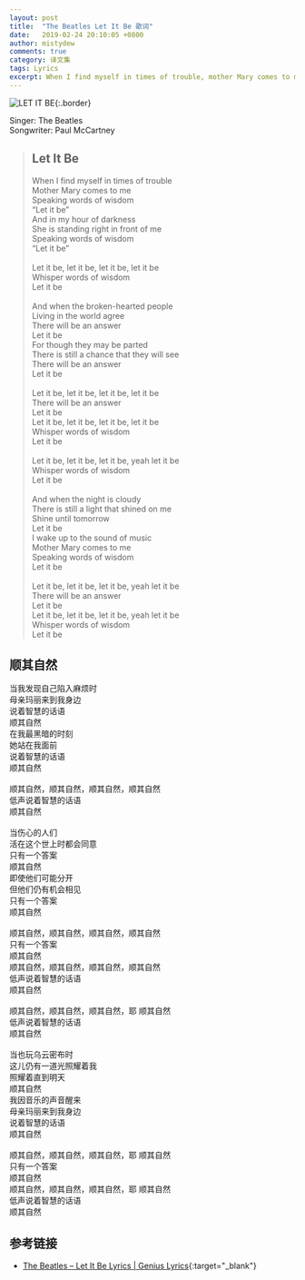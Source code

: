 ```yaml
---
layout: post
title:  "The Beatles Let It Be 歌词"
date:   2019-02-24 20:10:05 +0800
author: mistydew
comments: true
category: 译文集
tags: Lyrics
excerpt: When I find myself in times of trouble, mother Mary comes to me, speaking words of wisdom, Let it be.
---
```

![LET IT BE](https://is2-ssl.mzstatic.com/image/thumb/Music118/v4/63/9b/2c/639b2caf-0186-39c3-b165-cac5eae1f38e/source/600x600bb.jpg){:.border}

Singer: The Beatles<br>
Songwriter: Paul McCartney

<blockquote class="lyric-original">
  <h2>Let It Be</h2>
  <p>
    When I find myself in times of trouble<br>
    Mother Mary comes to me<br>
    Speaking words of wisdom<br>
    “Let it be”<br>
    And in my hour of darkness<br>
    She is standing right in front of me<br>
    Speaking words of wisdom<br>
    “Let it be”<br>
    <br>
    Let it be, let it be, let it be, let it be<br>
    Whisper words of wisdom<br>
    Let it be<br>
    <br>
    And when the broken-hearted people<br>
    Living in the world agree<br>
    There will be an answer<br>
    Let it be<br>
    For though they may be parted<br>
    There is still a chance that they will see<br>
    There will be an answer<br>
    Let it be<br>
    <br>
    Let it be, let it be, let it be, let it be<br>
    There will be an answer<br>
    Let it be<br>
    Let it be, let it be, let it be, let it be<br>
    Whisper words of wisdom<br>
    Let it be<br>
    <br>
    Let it be, let it be, let it be, yeah let it be<br>
    Whisper words of wisdom<br>
    Let it be<br>
    <br>
    And when the night is cloudy<br>
    There is still a light that shined on me<br>
    Shine until tomorrow<br>
    Let it be<br>
    I wake up to the sound of music<br>
    Mother Mary comes to me<br>
    Speaking words of wisdom<br>
    Let it be<br>
    <br>
    Let it be, let it be, let it be, yeah let it be<br>
    There will be an answer<br>
    Let it be<br>
    Let it be, let it be, let it be, yeah let it be<br>
    Whisper words of wisdom<br>
    Let it be
  </p>
</blockquote>

<div class="lyric-translation">
  <h2>顺其自然</h2>
  <p>
    当我发现自己陷入麻烦时<br>
    母亲玛丽来到我身边<br>
    说着智慧的话语<br>
    顺其自然<br>
    在我最黑暗的时刻<br>
    她站在我面前<br>
    说着智慧的话语<br>
    顺其自然<br>
    <br>
    顺其自然，顺其自然，顺其自然，顺其自然<br>
    低声说着智慧的话语<br>
    顺其自然<br>
    <br>
    当伤心的人们<br>
    活在这个世上时都会同意<br>
    只有一个答案<br>
    顺其自然<br>
    即使他们可能分开<br>
    但他们仍有机会相见<br>
    只有一个答案<br>
    顺其自然<br>
    <br>
    顺其自然，顺其自然，顺其自然，顺其自然<br>
    只有一个答案<br>
    顺其自然<br>
    顺其自然，顺其自然，顺其自然，顺其自然<br>
    低声说着智慧的话语<br>
    顺其自然<br>
    <br>
    顺其自然，顺其自然，顺其自然，耶 顺其自然<br>
    低声说着智慧的话语<br>
    顺其自然<br>
    <br>
    当也玩乌云密布时<br>
    这儿仍有一道光照耀着我<br>
    照耀着直到明天<br>
    顺其自然<br>
    我因音乐的声音醒来<br>
    母亲玛丽来到我身边<br>
    说着智慧的话语<br>
    顺其自然<br>
    <br>
    顺其自然，顺其自然，顺其自然，耶 顺其自然<br>
    只有一个答案<br>
    顺其自然<br>
    顺其自然，顺其自然，顺其自然，耶 顺其自然<br>
    低声说着智慧的话语<br>
    顺其自然
  </p>
</div>

## 参考链接

* [The Beatles – Let It Be Lyrics \| Genius Lyrics](https://genius.com/The-beatles-let-it-be-lyrics){:target="_blank"}
